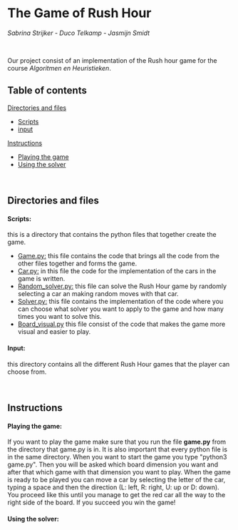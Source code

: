 # The Game of Rush Hour
*Sabrina Strijker - Duco Telkamp - Jasmijn Smidt*

<br>

Our project consist of an implementation of the Rush hour game for the course *Algoritmen en Heuristieken*.

## Table of contents

[Directories and files](#directories-and-files)
- [Scripts](#scripts)
- [input](#input)

[Instructions](#instructions)
- [Playing the game](#playing-the-game)
- [Using the solver](#using-the-solver)

<br>

## Directories and files

#### **Scripts:** 
this is a directory that contains the python files that together create the game.
- [Game.py:](/game.py) this file contains the code that brings all the code from the other files together and forms the game.
- [Car.py:](/car.py) in this file the code for the implementation of the cars in the game is written.
- [Random_solver.py:](/random_solver.py) this file can solve the Rush Hour game by randomly selecting a car an making random moves with that car.
- [Solver.py:](/solver.py) this file contains the implementation of the code where you can choose what solver you want to apply to the game and how many times you want to solve this.
- [Board_visual.py](/board_visual.py) this file consist of the code that makes the game more visual and easier to play.

#### **Input**: 
this directory contains all the different Rush Hour games that the player can choose from.

<br>

## Instructions

#### **Playing the game**:

If you want to play the game make sure that you run the file **game.py** from the directory that game.py is in. It is also important that every python file is in the same directory. When you want to start the game you type "python3 game.py". Then you will be asked which board dimension you want and after that which game with that dimension you want to play. When the game is ready to be played you can move a car by selecting the letter of the car, typing a space and then the direction (L: left, R: right, U: up or D: down). You proceed like this until you manage to get the red car all the way to the right side of the board. If you succeed you win the game!

#### **Using the solver**:


